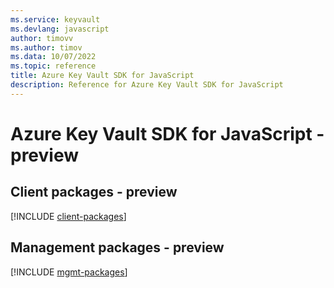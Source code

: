 ```yaml
---
ms.service: keyvault
ms.devlang: javascript
author: timovv
ms.author: timov
ms.data: 10/07/2022
ms.topic: reference
title: Azure Key Vault SDK for JavaScript
description: Reference for Azure Key Vault SDK for JavaScript
---
```

# Azure Key Vault SDK for JavaScript - preview

## Client packages - preview
[!INCLUDE [client-packages](key-vault-client-index.md)]
## Management packages - preview
[!INCLUDE [mgmt-packages](key-vault-mgmt-index.md)]